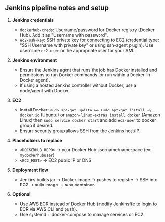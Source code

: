 ## Jenkins pipeline notes and setup

1. **Jenkins credentials**
   - `dockerhub-creds`: Username/password for Docker registry (Docker Hub). Add it as "Username with password".
   - `ec2-ssh-key`: SSH private key for connecting to EC2 (credential type: "SSH Username with private key" or using ssh-agent plugin). Use username `ec2-user` or the appropriate user for your AMI.

2. **Jenkins environment**
   - Ensure the Jenkins agent that runs the job has Docker installed and permissions to run Docker commands
     (or run within a Docker-in-Docker agent).
   - If using a hosted Jenkins controller without Docker, use a node/agent with Docker.

3. **EC2**
   - Install Docker: `sudo apt-get update && sudo apt-get install -y docker.io` (Ubuntu) or `amazon-linux-extras install docker` (Amazon Linux) then `sudo service docker start` and add `ec2-user` to docker group if desired.
   - Ensure security group allows SSH from the Jenkins host/IP.

4. **Placeholders to replace**
   - `<DOCKERHUB_REPO>` -> your Docker Hub username/namespace (ex: `mydockerhubuser`)
   - `<EC2_HOST>` -> EC2 public IP or DNS

5. **Deployment flow**
   - Jenkins builds jar -> Docker image -> pushes to registry -> SSH into EC2 -> pulls image -> runs container.

6. **Optional**
   - Use AWS ECR instead of Docker Hub (modify Jenkinsfile to login to ECR via AWS CLI and push).
   - Use systemd + docker-compose to manage services on EC2.
